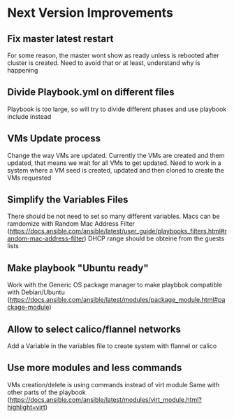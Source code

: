 # Next Version Improvements #



## Fix master latest restart ##


For some reason, the master wont show as ready unless is rebooted after cluster is created.
Need to avoid that or at least, understand why is happening

## Divide Playbook.yml on different files ##
Playbook is too large, so will try to divide different phases and use playbook include instead

## VMs Update process ##
Change the way VMs are updated. Currently the VMs are created and them updated, that means we wait for all VMs to get updated.
Need to work in a system where a VM seed is created, updated and then cloned to create the VMs requested

## Simplify the Variables Files ##
There should be not need to set so many different variables.
Macs can be ramdomize with Random Mac Address Filter (https://docs.ansible.com/ansible/latest/user_guide/playbooks_filters.html#random-mac-address-filter)
DHCP range should be obteine from the guests lists

## Make playbook "Ubuntu ready" ##
Work with the Generic OS package manager to make playbbok compatible with Debian/Ubuntu (https://docs.ansible.com/ansible/latest/modules/package_module.html#package-module)

## Allow to select calico/flannel networks ##
Add a Variable in the variables file to create system with flannel or calico


## Use more modules and less commands ##
VMs creation/delete is using commands instead of virt module
Same with other parts of the playbook
(https://docs.ansible.com/ansible/latest/modules/virt_module.html?highlight=virt)
